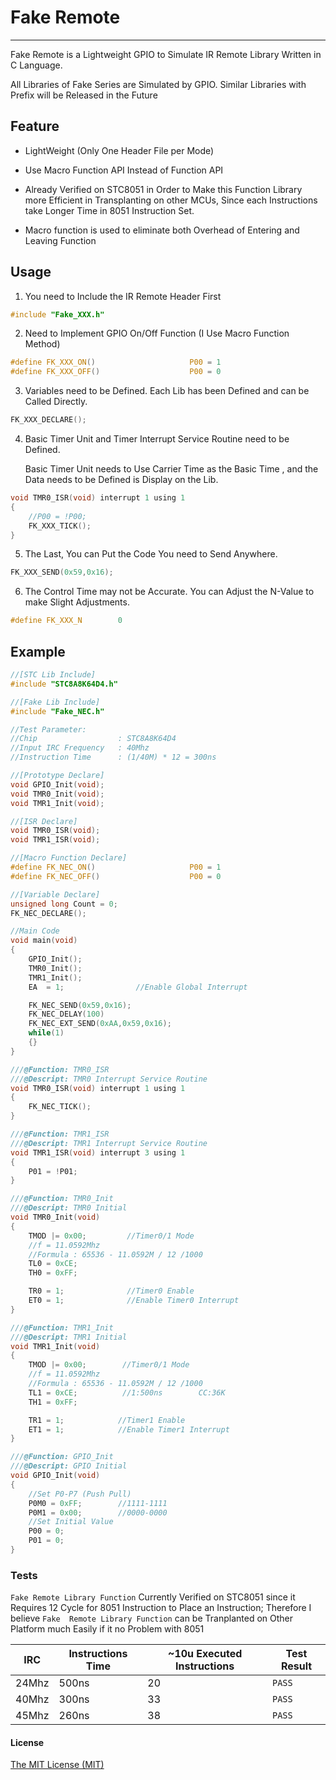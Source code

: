 # Fake Remote

---

Fake Remote is a Lightweight GPIO to Simulate IR Remote Library Written in C Language.

All Libraries of Fake Series are Simulated by GPIO. Similar Libraries with Prefix will be Released in the Future

## Feature

* LightWeight (Only One Header File per Mode)

* Use Macro Function API Instead of Function API

* Already Verified on STC8051 in Order to Make this Function Library more Efficient in Transplanting on other MCUs, Since each Instructions take Longer Time in 8051 Instruction Set.

* Macro function is used to eliminate both Overhead of Entering and Leaving Function

## Usage

1. You need to Include the IR Remote Header First

```c
#include "Fake_XXX.h"
```

2. Need to Implement GPIO On/Off Function (I Use Macro Function Method)

```c
#define FK_XXX_ON()                     P00 = 1
#define FK_XXX_OFF()                    P00 = 0
```

3. Variables need to be Defined. Each Lib has been Defined and can be Called Directly.

```c
FK_XXX_DECLARE();
```

4. Basic Timer Unit and Timer Interrupt Service Routine need to be Defined.
   
   Basic Timer Unit needs to Use Carrier Time as the Basic Time , and the Data needs to be Defined is Display on the Lib.

```c
void TMR0_ISR(void) interrupt 1 using 1
{
    //P00 = !P00;
    FK_XXX_TICK();
}
```

5. The Last, You can Put the Code You need to Send Anywhere.

```c
FK_XXX_SEND(0x59,0x16);
```

6. The Control Time may not be Accurate. You can Adjust the N-Value to make Slight Adjustments.

```c
#define FK_XXX_N        0
```

## Example

```c
//[STC Lib Include]
#include "STC8A8K64D4.h"

//[Fake Lib Include]
#include "Fake_NEC.h"

//Test Parameter:
//Chip                  : STC8A8K64D4
//Input IRC Frequency   : 40Mhz
//Instruction Time      : (1/40M) * 12 = 300ns

//[Prototype Declare]
void GPIO_Init(void);
void TMR0_Init(void);
void TMR1_Init(void);

//[ISR Declare]
void TMR0_ISR(void);
void TMR1_ISR(void);

//[Macro Function Declare]
#define FK_NEC_ON()                     P00 = 1
#define FK_NEC_OFF()                    P00 = 0

//[Variable Declare]
unsigned long Count = 0;
FK_NEC_DECLARE();

//Main Code
void main(void)
{
    GPIO_Init();
    TMR0_Init();
    TMR1_Init();
    EA  = 1;                //Enable Global Interrupt

    FK_NEC_SEND(0x59,0x16);
    FK_NEC_DELAY(100)
    FK_NEC_EXT_SEND(0xAA,0x59,0x16);
    while(1)
    {}
}

///@Function: TMR0_ISR
///@Descript: TMR0 Interrupt Service Routine
void TMR0_ISR(void) interrupt 1 using 1
{
    FK_NEC_TICK();
}

///@Function: TMR1_ISR
///@Descript: TMR1 Interrupt Service Routine
void TMR1_ISR(void) interrupt 3 using 1
{    
    P01 = !P01;
}

///@Function: TMR0_Init
///@Descript: TMR0 Initial
void TMR0_Init(void)
{
    TMOD |= 0x00;         //Timer0/1 Mode
    //f = 11.0592Mhz
    //Formula : 65536 - 11.0592M / 12 /1000
    TL0 = 0xCE;
    TH0 = 0xFF;

    TR0 = 1;              //Timer0 Enable
    ET0 = 1;              //Enable Timer0 Interrupt
}

///@Function: TMR1_Init
///@Descript: TMR1 Initial
void TMR1_Init(void)
{
    TMOD |= 0x00;        //Timer0/1 Mode
    //f = 11.0592Mhz
    //Formula : 65536 - 11.0592M / 12 /1000
    TL1 = 0xCE;          //1:500ns        CC:36K
    TH1 = 0xFF;

    TR1 = 1;            //Timer1 Enable
    ET1 = 1;            //Enable Timer1 Interrupt
}

///@Function: GPIO_Init
///@Descript: GPIO Initial
void GPIO_Init(void)
{
    //Set P0-P7 (Push Pull)
    P0M0 = 0xFF;        //1111-1111
    P0M1 = 0x00;        //0000-0000
    //Set Initial Value
    P00 = 0;
    P01 = 0;
}
```

### Tests

`Fake Remote Library Function` Currently Verified on STC8051 since it Requires 12 Cycle for 8051 Instruction to Place an Instruction; Therefore I believe `Fake  Remote Library Function` can be Tranplanted on Other Platform much Easily if it no Problem with 8051

| IRC   | Instructions Time | ~10u Executed Instructions | Test Result |
| ----- | ----------------- | -------------------------- | ----------- |
| 24Mhz | 500ns             | 20                         | `PASS`      |
| 40Mhz | 300ns             | 33                         | `PASS`      |
| 45Mhz | 260ns             | 38                         | `PASS`      |

#### License

[The MIT License (MIT)](http://opensource.org/licenses/mit-license.php)
